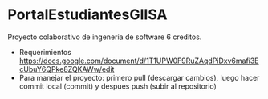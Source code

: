 # PortalEstudiantesGIISA
Proyecto colaborativo de ingeneria de software 6 creditos.
* Requerimientos https://docs.google.com/document/d/1T1UPW0F9RuZAqdPiDxv6mafi3EcUbuY6QPke8ZQKAWw/edit
* Para manejar el proyecto: primero pull (descargar cambios), luego hacer commit local (commit) y despues push (subir al repositorio)
